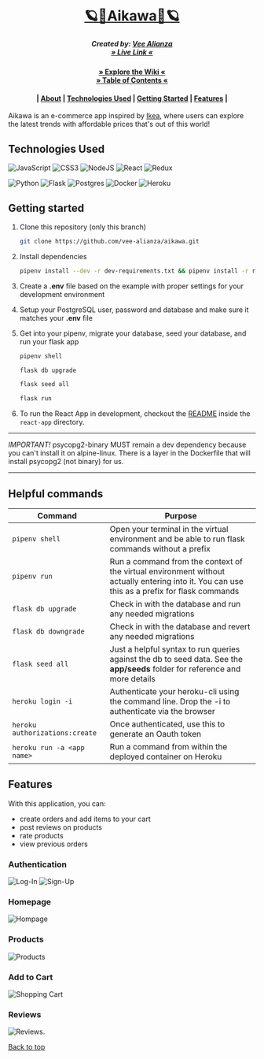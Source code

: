 <h1 align= "center" dir="auto"><a href="https://the-aikawa.herokuapp.com/">🪐🌠Aikawa🌠🪐</a></h1> <a name="top"> </a>
<h5 align= "center" dir="auto">
  Created by:
      <a href="https://github.com/vee-alianza">Vee Alianza</a>
      </br>
   <a href="https://the-aikawa.herokuapp.com/">» Live Link «</a>
</h5>
<h4 align= "center" dir="auto">
  <a href="https://github.com/vee-alianza/aikawa/wiki">» Explore the Wiki «</a>
  </br>
  <a href="https://github.com/vee-alianza/aikawa#-welcome-to-esena-">» Table of Contents «</a>
  <h4 align= "center" dir="auto">
      |
      <a href="https://github.com/vee-alianza/aikawa#---explore-the-wiki-">About</a>
      |
      <a href="https://github.com/vee-alianza/aikawa#technologies-used">Technologies Used</a>
      |
      <a href="https://github.com/vee-alianza/aikawa#getting-started">Getting Started</a>
      |
      <a href="https://github.com/vee-alianza/aikawa#features">Features</a>
      |
</h4>

Aikawa is an e-commerce app inspired by [Ikea](https://www.ikea.com/), where users can explore the latest trends with affordable prices that's out of this world!

## Technologies Used
![JavaScript](https://img.shields.io/badge/javascript-%23323330.svg?style=for-the-badge&logo=javascript&logoColor=%23F7DF1E)
![CSS3](https://img.shields.io/badge/css3-%231572B6.svg?style=for-the-badge&logo=css3&logoColor=white)
![NodeJS](https://img.shields.io/badge/node.js-6DA55F?style=for-the-badge&logo=node.js&logoColor=white)
![React](https://img.shields.io/badge/react-%2320232a.svg?style=for-the-badge&logo=react&logoColor=%2361DAFB)
![Redux](https://img.shields.io/badge/redux-%23593d88.svg?style=for-the-badge&logo=redux&logoColor=white)
</br>

![Python](https://img.shields.io/badge/python-3670A0?style=for-the-badge&logo=python&logoColor=ffdd54)
![Flask](https://img.shields.io/badge/flask-%23000.svg?style=for-the-badge&logo=flask&logoColor=white)
![Postgres](https://img.shields.io/badge/postgres-%23316192.svg?style=for-the-badge&logo=postgresql&logoColor=white)
![Docker](https://img.shields.io/badge/docker-%230db7ed.svg?style=for-the-badge&logo=docker&logoColor=white)
![Heroku](https://img.shields.io/badge/heroku-%23430098.svg?style=for-the-badge&logo=heroku&logoColor=white)
## Getting started
1. Clone this repository (only this branch)

   ```bash
   git clone https://github.com/vee-alianza/aikawa.git
   ```

2. Install dependencies

      ```bash
      pipenv install --dev -r dev-requirements.txt && pipenv install -r requirements.txt
      ```

3. Create a **.env** file based on the example with proper settings for your
   development environment
4. Setup your PostgreSQL user, password and database and make sure it matches your **.env** file

5. Get into your pipenv, migrate your database, seed your database, and run your flask app

   ```bash
   pipenv shell
   ```

   ```bash
   flask db upgrade
   ```

   ```bash
   flask seed all
   ```

   ```bash
   flask run
   ```

6. To run the React App in development, checkout the [README](./react-app/README.md) inside the `react-app` directory.

***


*IMPORTANT!*
   psycopg2-binary MUST remain a dev dependency because you can't install it on alpine-linux.
   There is a layer in the Dockerfile that will install psycopg2 (not binary) for us.
***
## Helpful commands
| Command                        | Purpose                                                                                                                                      |
| ------------------------------ | -------------------------------------------------------------------------------------------------------------------------------------------- |
| `pipenv shell`                 | Open your terminal in the virtual environment and be able to run flask commands without a prefix                                             |
| `pipenv run`                   | Run a command from the context of the virtual environment without actually entering into it. You can use this as a prefix for flask commands |
| `flask db upgrade`             | Check in with the database and run any needed migrations                                                                                     |
| `flask db downgrade`           | Check in with the database and revert any needed migrations                                                                                  |
| `flask seed all`               | Just a helpful syntax to run queries against the db to seed data. See the **app/seeds** folder for reference and more details                |
| `heroku login -i`              | Authenticate your heroku-cli using the command line. Drop the -i to authenticate via the browser                                             |
| `heroku authorizations:create` | Once authenticated, use this to generate an Oauth token                                                                                      |
| `heroku run -a <app name>`     | Run a command from within the deployed container on Heroku                                                                                   |

## Features
With this application, you can:

* create orders and add items to your cart
* post reviews on products
* rate products
* view previous orders

### Authentication
![Log-In](https://user-images.githubusercontent.com/92604480/174603146-21d9ac06-44c8-4905-8ff6-1db3c955bb83.png)
![Sign-Up](https://user-images.githubusercontent.com/92604480/174603222-38ab2e4e-987c-4950-bc1e-096815384ba7.png)
### Homepage
![Hompage](https://user-images.githubusercontent.com/92604480/174603461-d3e92bf9-cc7a-4368-865c-08a6a2c20ad0.png)
### Products
![Products](https://user-images.githubusercontent.com/92604480/174603546-cf971690-3729-49b3-8da0-2589c90f1359.png)

### Add to Cart
![Shopping Cart](https://user-images.githubusercontent.com/92604480/174603701-01e44d1d-1b97-40b8-acb8-af3d02929531.png)
### Reviews
![Reviews](https://user-images.githubusercontent.com/92604480/174603635-5105467d-c0b7-4003-ad16-4e1c22d3fc67.png).
<!-- ### Order History -->

[Back to top](#top)
